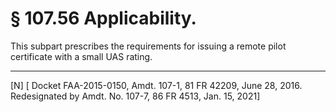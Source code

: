 # § 107.56   Applicability.

This subpart prescribes the requirements for issuing a remote pilot certificate with a small UAS rating.



---

[N] [ Docket FAA-2015-0150, Amdt. 107-1, 81 FR 42209, June 28, 2016. Redesignated by Amdt. No. 107-7, 86 FR 4513, Jan. 15, 2021]




